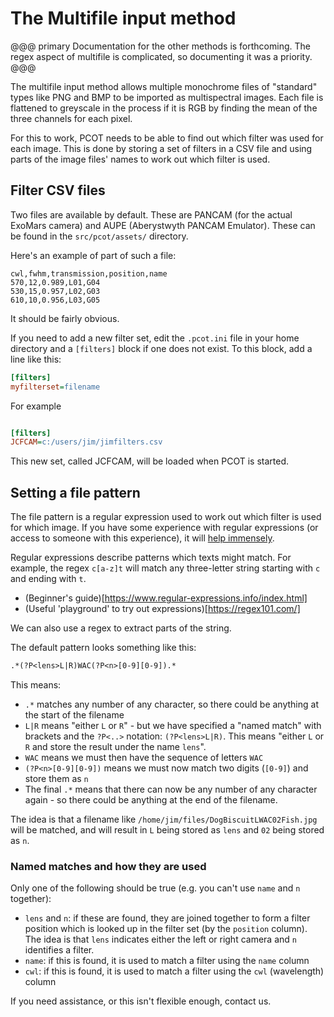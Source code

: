 # The Multifile input method

@@@ primary
Documentation for the other methods is forthcoming.
The regex aspect of multifile is complicated, so documenting it was 
a priority.
@@@

The multifile input method allows multiple monochrome files of "standard"
types like PNG and BMP to be imported as multispectral images. Each file
is flattened to greyscale in the process if it is RGB by finding the mean
of the three channels for each pixel.

For this to work, PCOT needs to be able to find out which filter was used
for each image. This is done by storing a set of filters in a CSV file
and using parts of the image files' names to work out which filter is used.

## Filter CSV files

Two files are available by default. These are PANCAM (for the actual
ExoMars camera) and AUPE (Aberystwyth PANCAM Emulator). These can be
found in the `src/pcot/assets/` directory.

Here's an example of part of such a file:
```csv
cwl,fwhm,transmission,position,name
570,12,0.989,L01,G04
530,15,0.957,L02,G03
610,10,0.956,L03,G05
```
It should be fairly obvious.

If you need to add a new filter set, edit the `.pcot.ini` file in your 
home directory and a `[filters]` block if one does not exist. To this block,
add a line like this:
```ini
[filters]
myfilterset=filename
```
For example
```ini

[filters]
JCFCAM=c:/users/jim/jimfilters.csv
```
This new set, called JCFCAM, will be loaded when PCOT is started.

## Setting a file pattern

The file pattern is a regular expression
used to work out which filter is used for which image. 
If you have some experience with regular expressions (or access to someone
with this experience), it will [help immensely](https://xkcd.com/208/).

Regular expressions describe patterns which texts might match. For example,
the regex `c[a-z]t` will match any three-letter string starting with `c` and
ending with `t`. 

* (Beginner's guide)[https://www.regular-expressions.info/index.html]
* (Useful 'playground' to try out expressions)[https://regex101.com/]

We can also use a regex to extract parts of the string.

The default pattern looks something like this:
```txt
.*(?P<lens>L|R)WAC(?P<n>[0-9][0-9]).*
```

This means:

* `.*` matches any number of any character, so there could be anything
at the start of the filename
* `L|R` means "either `L` or `R`" - but we have specified a "named match"
with brackets and the `?P<..>` notation: `(?P<lens>L|R)`. This means 
"either `L` or `R` and store the result under the name `lens`".
* `WAC` means we must then have the sequence of letters `WAC`
* `(?P<n>[0-9][0-9])` means we must now match two digits (`[0-9]`) and
store them as `n`
* The final `.*` means that there can now be any number of any character again -
so there could be anything at the end of the filename.

The idea is that a filename like `/home/jim/files/DogBiscuitLWAC02Fish.jpg`
will be matched, and will result in `L` being stored as `lens` and 
`02` being stored as `n`.

### Named matches and how they are used

Only one of the following should be true (e.g. you can't use
`name` and `n` together):

* `lens` and `n`: if these are found, they are joined together
to form a filter position which is looked up in the filter set (by
the `position` column).
The idea is that `lens` indicates either the left or right camera
and `n` identifies a filter.
* `name`: if this is found, it is used to match a filter using the `name`
column
* `cwl`: if this is found, it is used to match a filter using the `cwl`
(wavelength) column


If you need assistance, or this isn't flexible enough, contact us.
